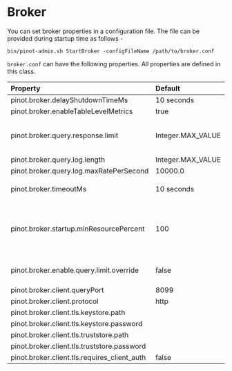 # Broker

You can set broker properties in a configuration file. The file can be provided during startup time as follows - 

```text
bin/pinot-admin.sh StartBroker -configFileName /path/to/broker.conf
```

`broker.conf` can have the following properties. All properties are defined in this class.

<table>
  <thead>
    <tr>
      <th style="text-align:left">Property</th>
      <th style="text-align:left">Default</th>
      <th style="text-align:left">Description</th>
    </tr>
  </thead>
  <tbody>
    <tr>
      <td style="text-align:left">pinot.broker.delayShutdownTimeMs</td>
      <td style="text-align:left">10 seconds</td>
      <td style="text-align:left"></td>
    </tr>
    <tr>
      <td style="text-align:left">pinot.broker.enableTableLevelMetrics</td>
      <td style="text-align:left">true</td>
      <td style="text-align:left"></td>
    </tr>
    <tr>
      <td style="text-align:left">pinot.broker.query.response.limit</td>
      <td style="text-align:left">Integer.MAX_VALUE</td>
      <td style="text-align:left">When config <code>pinot.broker.enable.query.limit.override</code>is enabled,
        reset limit for selection query if it exceeds this value.</td>
    </tr>
    <tr>
      <td style="text-align:left">pinot.broker.query.log.length</td>
      <td style="text-align:left">Integer.MAX_VALUE</td>
      <td style="text-align:left"></td>
    </tr>
    <tr>
      <td style="text-align:left">pinot.broker.query.log.maxRatePerSecond</td>
      <td style="text-align:left">10000.0</td>
      <td style="text-align:left"></td>
    </tr>
    <tr>
      <td style="text-align:left">pinot.broker.timeoutMs</td>
      <td style="text-align:left">10 seconds</td>
      <td style="text-align:left">
        <p></p>
        <p>Timeout for Broker Query in Milliseconds</p>
        <p></p>
      </td>
    </tr>
    <tr>
      <td style="text-align:left">pinot.broker.startup.minResourcePercent</td>
      <td style="text-align:left">100</td>
      <td style="text-align:left">Configuration to consider the broker ServiceStatus as being STARTED if
        the percent of resources (tables) that are ONLINE for this this broker
        has crossed the threshold percentage of the total number of tables that
        it is expected to serve</td>
    </tr>
    <tr>
      <td style="text-align:left">pinot.broker.enable.query.limit.override</td>
      <td style="text-align:left">false</td>
      <td style="text-align:left">Configuration to enable Query LIMIT Override to protect Pinot Broker and
        Server from fetch too many records back.</td>
    </tr>
    <tr>
      <td style="text-align:left">pinot.broker.client.queryPort</td>
      <td style="text-align:left">8099</td>
      <td style="text-align:left">Port to query broker</td>
    </tr>
    <tr>
      <td style="text-align:left">pinot.broker.client.protocol</td>
      <td style="text-align:left">http</td>
      <td style="text-align:left">Protocol to query broker (http or https)</td>
    </tr>    <tr>
      <td style="text-align:left">pinot.broker.client.tls.keystore.path</td>
      <td style="text-align:left"></td>
      <td style="text-align:left">Path to broker TLS keystore</td>
    </tr>    <tr>
      <td style="text-align:left">pinot.broker.client.tls.keystore.password</td>
      <td style="text-align:left"></td>
      <td style="text-align:left">keystore password</td>
    </tr>    <tr>
      <td style="text-align:left">pinot.broker.client.tls.truststore.path</td>
      <td style="text-align:left"></td>
      <td style="text-align:left">Path to broker TLS truststore</td>
    </tr>    <tr>
      <td style="text-align:left">pinot.broker.client.tls.truststore.password</td>
      <td style="text-align:left"></td>
      <td style="text-align:left">truststore password</td>
    </tr>
    <tr>
      <td style="text-align:left">pinot.broker.client.tls.requires_client_auth</td>
      <td style="text-align:left">false</td>
      <td style="text-align:left">toggle for requiring TLS client auth</td>
    </tr>
  </tbody>
</table>






